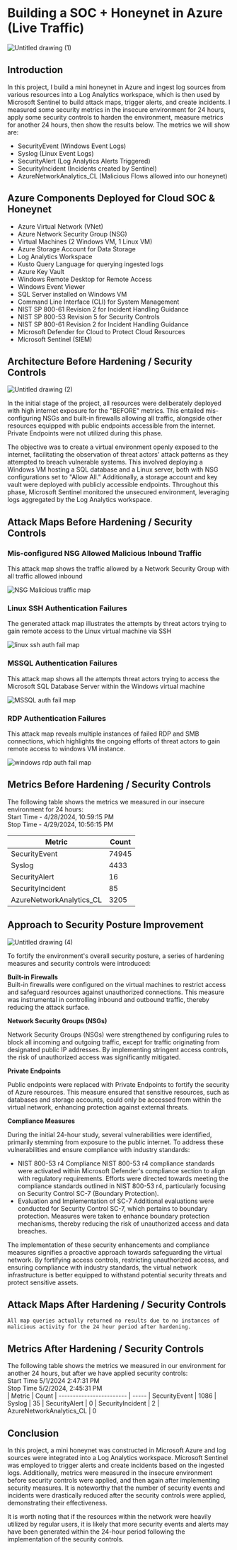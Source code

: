 # Building a SOC + Honeynet in Azure (Live Traffic)


![Untitled drawing (1)](https://github.com/timthecyberguy/Azure-cloud-soc-project/assets/16265352/45330231-4d27-4fb0-bacc-5f04ebb402cb)


## Introduction

In this project, I build a mini honeynet in Azure and ingest log sources from various resources into a Log Analytics workspace, which is then used by Microsoft Sentinel to build attack maps, trigger alerts, and create incidents. I measured some security metrics in the insecure environment for 24 hours, apply some security controls to harden the environment, measure metrics for another 24 hours, then show the results below. The metrics we will show are:

- SecurityEvent (Windows Event Logs)
- Syslog (Linux Event Logs)
- SecurityAlert (Log Analytics Alerts Triggered)
- SecurityIncident (Incidents created by Sentinel)
- AzureNetworkAnalytics_CL (Malicious Flows allowed into our honeynet)


## Azure Components Deployed for Cloud SOC & Honeynet

- Azure Virtual Network (VNet)
- Azure Network Security Group (NSG)
- Virtual Machines (2 Windows VM, 1 Linux VM)
- Azure Storage Account for Data Storage
- Log Analytics Workspace
- Kusto Query Language for querying ingested logs 
- Azure Key Vault 
- Windows Remote Desktop for Remote Access
- Windows Event Viewer
- SQL Server installed on Windows VM
- Command Line Interface (CLI) for System Management
- NIST SP 800-61 Revision 2 for Incident Handling Guidance
- NIST SP 800-53 Revision 5 for Security Controls
- NIST SP 800-61 Revision 2 for Incident Handling Guidance
- Microsoft Defender for Cloud to Protect Cloud Resources
- Microsoft Sentinel (SIEM)


## Architecture Before Hardening / Security Controls

![Untitled drawing (2)](https://github.com/timthecyberguy/Azure-cloud-soc-project/assets/16265352/d2ac45ee-7ef4-47bc-bb75-beb3b2baa900)


In the initial stage of the project, all resources were deliberately deployed with high internet exposure for the "BEFORE" metrics. This entailed mis-configuring  NSGs and built-in firewalls allowing all traffic, alongside other resources equipped with public endpoints accessible from the internet. Private Endpoints were not utilized during this phase. 

The objective was to create a virtual environment openly exposed to the internet, facilitating the observation of threat actors' attack patterns as they attempted to breach vulnerable systems. This involved deploying a Windows VM hosting a SQL database and a Linux server, both with NSG configurations set to "Allow All." Additionally, a storage account and key vault were deployed with publicly accessible endpoints. Throughout this phase, Microsoft Sentinel monitored the unsecured environment, leveraging logs aggregated by the Log Analytics workspace.

## Attack Maps Before Hardening / Security Controls

<h3>Mis-configured NSG Allowed Malicious Inbound Traffic </h3>  This attack map shows the traffic allowed by a Network Security Group with all traffic allowed inbound

![NSG Malicious traffic map](https://github.com/timthecyberguy/Azure-cloud-soc-project/assets/16265352/461f8d5a-4b7d-4f51-98af-ff8e049ea16d)<br>



<h3>Linux SSH Authentication Failures </h3>  The generated attack map illustrates the attempts by threat actors trying to gain remote access to the Linux virtual machine via SSH

![linux ssh auth fail map](https://github.com/timthecyberguy/Azure-cloud-soc-project/assets/16265352/b1921fc5-80dd-49ae-bdfa-c1b187eceaff)<br>


<h3>MSSQL Authentication Failures </h3>   This attack map shows all the attempts threat actors trying to access the Microsoft SQL Database Server within the Windows virtual machine

![MSSQL auth fail map](https://github.com/timthecyberguy/Azure-cloud-soc-project/assets/16265352/9bbe12a7-bdc8-403b-885f-347271a61fec)<br>


<h3>RDP Authentication Failures </h3>   This attack map reveals multiple instances of failed RDP and SMB connections, which highlights the ongoing efforts of threat actors to gain remote access to windows VM instance.

![windows rdp auth fail map](https://github.com/timthecyberguy/Azure-cloud-soc-project/assets/16265352/75f85eef-5f57-4dfc-bbf1-1e76321d9f98)<br>



## Metrics Before Hardening / Security Controls

The following table shows the metrics we measured in our insecure environment for 24 hours:<br>
Start Time - 4/28/2024, 10:59:15 PM<br>
Stop Time - 4/29/2024, 10:56:15 PM<br>

| Metric                   | Count
| ------------------------ | -----
| SecurityEvent            | 74945
| Syslog                   | 4433
| SecurityAlert            | 16
| SecurityIncident         | 85
| AzureNetworkAnalytics_CL | 3205


## Approach to Security Posture Improvement

![Untitled drawing (4)](https://github.com/timthecyberguy/Azure-cloud-soc-project/assets/16265352/e0ee867d-7e1b-40cd-9dfa-099fe393612d)

To fortify the environment's overall security posture, a series of hardening measures and security controls were introduced:

<b>Built-in Firewalls</b><br>
Built-in firewalls were configured on the virtual machines to restrict access and safeguard resources against unauthorized connections.
This measure was instrumental in controlling inbound and outbound traffic, thereby reducing the attack surface.

<b>Network Security Groups (NSGs)</b>

Network Security Groups (NSGs) were strengthened by configuring rules to block all incoming and outgoing traffic, except for traffic originating from designated public IP addresses.
By implementing stringent access controls, the risk of unauthorized access was significantly mitigated.

<b>Private Endpoints</b>

Public endpoints were replaced with Private Endpoints to fortify the security of Azure resources.
This measure ensured that sensitive resources, such as databases and storage accounts, could only be accessed from within the virtual network, enhancing protection against external threats.

<b>Compliance Measures</b>

During the initial 24-hour study, several vulnerabilities were identified, primarily stemming from exposure to the public internet. To address these vulnerabilities and ensure compliance with industry standards:

- NIST 800-53 r4 Compliance
NIST 800-53 r4 compliance standards were activated within Microsoft Defender's compliance section to align with regulatory requirements.
Efforts were directed towards meeting the compliance standards outlined in NIST 800-53 r4, particularly focusing on Security Control SC-7 (Boundary Protection).
- Evaluation and Implementation of SC-7
Additional evaluations were conducted for Security Control SC-7, which pertains to boundary protection.
Measures were taken to enhance boundary protection mechanisms, thereby reducing the risk of unauthorized access and data breaches.

The implementation of these security enhancements and compliance measures signifies a proactive approach towards safeguarding the virtual network. By fortifying access controls, restricting unauthorized access, and ensuring compliance with industry standards, the virtual network infrastructure is better equipped to withstand potential security threats and protect sensitive assets.


## Attack Maps After Hardening / Security Controls

```All map queries actually returned no results due to no instances of malicious activity for the 24 hour period after hardening.```

## Metrics After Hardening / Security Controls

The following table shows the metrics we measured in our environment for another 24 hours, but after we have applied security controls:<br>
Start Time 5/1/2024 2:47:31 PM<br>
Stop Time	5/2/2024, 2:45:31 PM<br>
| Metric                   | Count
| ------------------------ | -----
| SecurityEvent            | 1086
| Syslog                   | 35
| SecurityAlert            | 0
| SecurityIncident         | 2
| AzureNetworkAnalytics_CL | 0




## Conclusion

In this project, a mini honeynet was constructed in Microsoft Azure and log sources were integrated into a Log Analytics workspace. Microsoft Sentinel was employed to trigger alerts and create incidents based on the ingested logs. Additionally, metrics were measured in the insecure environment before security controls were applied, and then again after implementing security measures. It is noteworthy that the number of security events and incidents were drastically reduced after the security controls were applied, demonstrating their effectiveness.

It is worth noting that if the resources within the network were heavily utilized by regular users, it is likely that more security events and alerts may have been generated within the 24-hour period following the implementation of the security controls.
